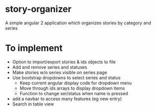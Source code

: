 # story-organizer

A simple angular 2 application which organizes stories by category and series

# To implement

* Option to import/export stories & ids objects to file
* Add and remove series and statuses
* Make stories w/o series visible on series page
* Use bootstrap dropdowns to select series and status
  * Keep current angular display code for dropdown menu
  * Move through ids arrays to display dropdown items
  * Function to change ser/status when name is pressed
* add a navbar to access many features (eg new entry)
* Search in table view
